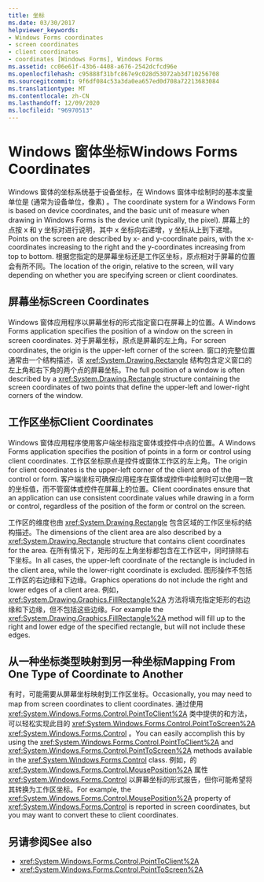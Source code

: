 ```yaml
---
title: 坐标
ms.date: 03/30/2017
helpviewer_keywords:
- Windows Forms coordinates
- screen coordinates
- client coordinates
- coordinates [Windows Forms], Windows Forms
ms.assetid: cc06e61f-43b6-4408-a676-2542dcfcd96e
ms.openlocfilehash: c95888f31bfc867e9c028d53072ab3d710256708
ms.sourcegitcommit: 9f6df084c53a3da0ea657ed0d708a72213683084
ms.translationtype: MT
ms.contentlocale: zh-CN
ms.lasthandoff: 12/09/2020
ms.locfileid: "96970513"
---
```

# <a name="windows-forms-coordinates"></a><span data-ttu-id="24edc-102">Windows 窗体坐标</span><span class="sxs-lookup"><span data-stu-id="24edc-102">Windows Forms Coordinates</span></span>
<span data-ttu-id="24edc-103">Windows 窗体的坐标系统基于设备坐标，在 Windows 窗体中绘制时的基本度量单位是 (通常为设备单位，像素) 。</span><span class="sxs-lookup"><span data-stu-id="24edc-103">The coordinate system for a Windows Form is based on device coordinates, and the basic unit of measure when drawing in Windows Forms is the device unit (typically, the pixel).</span></span> <span data-ttu-id="24edc-104">屏幕上的点按 x 和 y 坐标对进行说明，其中 x 坐标向右递增，y 坐标从上到下递增。</span><span class="sxs-lookup"><span data-stu-id="24edc-104">Points on the screen are described by x- and y-coordinate pairs, with the x-coordinates increasing to the right and the y-coordinates increasing from top to bottom.</span></span> <span data-ttu-id="24edc-105">根据您指定的是屏幕坐标还是工作区坐标，原点相对于屏幕的位置会有所不同。</span><span class="sxs-lookup"><span data-stu-id="24edc-105">The location of the origin, relative to the screen, will vary depending on whether you are specifying screen or client coordinates.</span></span>  
  
## <a name="screen-coordinates"></a><span data-ttu-id="24edc-106">屏幕坐标</span><span class="sxs-lookup"><span data-stu-id="24edc-106">Screen Coordinates</span></span>  
 <span data-ttu-id="24edc-107">Windows 窗体应用程序以屏幕坐标的形式指定窗口在屏幕上的位置。</span><span class="sxs-lookup"><span data-stu-id="24edc-107">A Windows Forms application specifies the position of a window on the screen in screen coordinates.</span></span> <span data-ttu-id="24edc-108">对于屏幕坐标，原点是屏幕的左上角。</span><span class="sxs-lookup"><span data-stu-id="24edc-108">For screen coordinates, the origin is the upper-left corner of the screen.</span></span> <span data-ttu-id="24edc-109">窗口的完整位置通常由一个结构描述，该 <xref:System.Drawing.Rectangle> 结构包含定义窗口的左上角和右下角的两个点的屏幕坐标。</span><span class="sxs-lookup"><span data-stu-id="24edc-109">The full position of a window is often described by a <xref:System.Drawing.Rectangle> structure containing the screen coordinates of two points that define the upper-left and lower-right corners of the window.</span></span>  
  
## <a name="client-coordinates"></a><span data-ttu-id="24edc-110">工作区坐标</span><span class="sxs-lookup"><span data-stu-id="24edc-110">Client Coordinates</span></span>  
 <span data-ttu-id="24edc-111">Windows 窗体应用程序使用客户端坐标指定窗体或控件中点的位置。</span><span class="sxs-lookup"><span data-stu-id="24edc-111">A Windows Forms application specifies the position of points in a form or control using client coordinates.</span></span> <span data-ttu-id="24edc-112">工作区坐标原点是控件或窗体工作区的左上角。</span><span class="sxs-lookup"><span data-stu-id="24edc-112">The origin for client coordinates is the upper-left corner of the client area of the control or form.</span></span> <span data-ttu-id="24edc-113">客户端坐标可确保应用程序在窗体或控件中绘制时可以使用一致的坐标值，而不管窗体或控件在屏幕上的位置。</span><span class="sxs-lookup"><span data-stu-id="24edc-113">Client coordinates ensure that an application can use consistent coordinate values while drawing in a form or control, regardless of the position of the form or control on the screen.</span></span>  
  
 <span data-ttu-id="24edc-114">工作区的维度也由 <xref:System.Drawing.Rectangle> 包含区域的工作区坐标的结构描述。</span><span class="sxs-lookup"><span data-stu-id="24edc-114">The dimensions of the client area are also described by a <xref:System.Drawing.Rectangle> structure that contains client coordinates for the area.</span></span> <span data-ttu-id="24edc-115">在所有情况下，矩形的左上角坐标都包含在工作区中，同时排除右下坐标。</span><span class="sxs-lookup"><span data-stu-id="24edc-115">In all cases, the upper-left coordinate of the rectangle is included in the client area, while the lower-right coordinate is excluded.</span></span> <span data-ttu-id="24edc-116">图形操作不包括工作区的右边缘和下边缘。</span><span class="sxs-lookup"><span data-stu-id="24edc-116">Graphics operations do not include the right and lower edges of a client area.</span></span> <span data-ttu-id="24edc-117">例如， <xref:System.Drawing.Graphics.FillRectangle%2A> 方法将填充指定矩形的右边缘和下边缘，但不包括这些边缘。</span><span class="sxs-lookup"><span data-stu-id="24edc-117">For example the <xref:System.Drawing.Graphics.FillRectangle%2A> method will fill up to the right and lower edge of the specified rectangle, but will not include these edges.</span></span>  
  
## <a name="mapping-from-one-type-of-coordinate-to-another"></a><span data-ttu-id="24edc-118">从一种坐标类型映射到另一种坐标</span><span class="sxs-lookup"><span data-stu-id="24edc-118">Mapping From One Type of Coordinate to Another</span></span>  
 <span data-ttu-id="24edc-119">有时，可能需要从屏幕坐标映射到工作区坐标。</span><span class="sxs-lookup"><span data-stu-id="24edc-119">Occasionally, you may need to map from screen coordinates to client coordinates.</span></span> <span data-ttu-id="24edc-120">通过使用 <xref:System.Windows.Forms.Control.PointToClient%2A> 类中提供的和方法，可以轻松实现此目的 <xref:System.Windows.Forms.Control.PointToScreen%2A> <xref:System.Windows.Forms.Control> 。</span><span class="sxs-lookup"><span data-stu-id="24edc-120">You can easily accomplish this by using the <xref:System.Windows.Forms.Control.PointToClient%2A> and <xref:System.Windows.Forms.Control.PointToScreen%2A> methods available in the <xref:System.Windows.Forms.Control> class.</span></span> <span data-ttu-id="24edc-121">例如，的 <xref:System.Windows.Forms.Control.MousePosition%2A> 属性 <xref:System.Windows.Forms.Control> 以屏幕坐标的形式报告，但你可能希望将其转换为工作区坐标。</span><span class="sxs-lookup"><span data-stu-id="24edc-121">For example, the <xref:System.Windows.Forms.Control.MousePosition%2A> property of <xref:System.Windows.Forms.Control> is reported in screen coordinates, but you may want to convert these to client coordinates.</span></span>  
  
## <a name="see-also"></a><span data-ttu-id="24edc-122">另请参阅</span><span class="sxs-lookup"><span data-stu-id="24edc-122">See also</span></span>

- <xref:System.Windows.Forms.Control.PointToClient%2A>
- <xref:System.Windows.Forms.Control.PointToScreen%2A>
